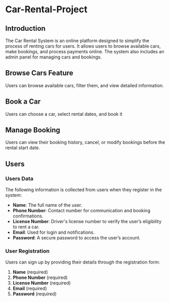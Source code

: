# Car-Rental-Project

## Introduction
The Car Rental System is an online platform designed to simplify the process of renting cars for users. It allows users to browse available cars, make bookings, and process payments online. The system also includes an admin panel for managing cars and bookings.
## Browse Cars Feature
Users can browse available cars, filter them, and view detailed information.
## Book a Car
Users can choose a car, select rental dates, and book it
## Manage Booking
Users can view their booking history, cancel, or modify bookings before the rental start date.
## Users

### Users Data
The following information is collected from users when they register in the system:

- **Name**: The full name of the user.
- **Phone Number**: Contact number for communication and booking confirmations.
- **License Number**: Driver's license number to verify the user’s eligibility to rent a car.
- **Email**: Used for login and notifications.
- **Password**: A secure password to access the user’s account.

### User Registration
Users can sign up by providing their details through the registration form:

1. **Name** (required)
2. **Phone Number** (required)
3. **License Number** (required)
4. **Email** (required)
5. **Password** (required)
